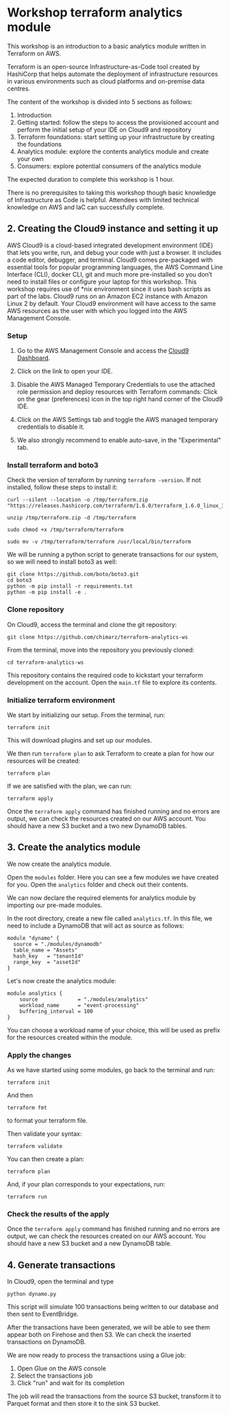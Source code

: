 # Workshop terraform analytics module
This workshop is an introduction to a basic analytics module written in Terraform on AWS.

Terraform is an open-source Infrastructure-as-Code tool created by HashiCorp that helps automate the deployment of infrastructure resources in various environments such as cloud platforms and on-premise data centres.

The content of the workshop is divided into 5 sections as follows:
1. Introduction
2. Getting started: follow the steps to access the provisioned account and perform the initial setup of your IDE on Cloud9 and repository
3. Terraform foundations: start setting up your infrastructure by creating the foundations
4. Analytics module: explore the contents analytics module and create your own
5. Consumers: explore potential consumers of the analytics module

The expected duration to complete this workshop is 1 hour. 

There is no prerequisites to taking this workshop though basic knowledge of Infrastructure as Code is helpful. Attendees with limited technical knowledge on AWS and IaC can successfully complete.

## 2. Creating the Cloud9 instance and setting it up

AWS Cloud9 is a cloud-based integrated development environment (IDE) that lets you write, run, and debug your code with just a browser. It includes a code editor, debugger, and terminal. Cloud9 comes pre-packaged with essential tools for popular programming languages, the AWS Command Line Interface (CLI), docker CLI, git and much more pre-installed so you don’t need to install files or configure your laptop for this workshop. This workshop requires use of *nix environment since it uses bash scripts as part of the labs. Cloud9 runs on an Amazon EC2 instance with Amazon Linux 2 by default. Your Cloud9 environment will have access to the same AWS resources as the user with which you logged into the AWS Management Console.

### Setup

1. Go to the AWS Management Console and access the [Cloud9 Dashboard](https://console.aws.amazon.com/cloud9control/home/).

2. Click on the link to open your IDE. 

3. Disable the AWS Managed Temporary Credentials to use the attached role permission and deploy resources with Terraform commands: Click on the gear (preferences) icon in the top right hand corner of the Cloud9 IDE.

4. Click on the AWS Settings tab and toggle the AWS managed temporary credentials to disable it.

5. We also strongly recommend to enable auto-save, in the "Experimental" tab.

### Install terraform and boto3
Check the version of terraform by running `terraform -version`. If not installed, follow these steps to install it:

```
curl --silent --location -o /tmp/terraform.zip "https://releases.hashicorp.com/terraform/1.6.0/terraform_1.6.0_linux_386.zip"

unzip /tmp/terraform.zip -d /tmp/terraform

sudo chmod +x /tmp/terraform/terraform

sudo mv -v /tmp/terraform/terraform /usr/local/bin/terraform
```

We will be running a python script to generate transactions for our system, so we will need to install boto3 as well:
```
git clone https://github.com/boto/boto3.git
cd boto3
python -m pip install -r requirements.txt
python -m pip install -e .
```
### Clone repository
On Cloud9, access the terminal and clone the git repository:

```
git clone https://github.com/chimarz/terraform-analytics-ws
```

From the terminal, move into the repository you previously cloned:
```
cd terraform-analytics-ws
```

This repository contains the required code to kickstart your terraform development on the account. Open the `main.tf` file to explore its contents. 


### Initialize terraform environment
We start by initializing our setup. From the terminal, run:
```
terraform init
```
This will download plugins and set up our modules. 


We then run `terraform plan` to ask Terraform to create a plan for how our resources will be created:
```
terraform plan
```

If we are satisfied with the plan, we can run:
```
terraform apply
```

Once the `terraform apply` command has finished running and no errors are output, we can check the resources created on our AWS account.
You should have a new S3 bucket and a two new DynamoDB tables.

## 3. Create the analytics module

We now create the analytics module.

Open the `modules` folder. Here you can see a few modules we have created for you. Open the `analytics` folder and check out their contents. 

We can now declare the required elements for analytics module by importing our pre-made modules.

In the root directory, create a new file called `analytics.tf`. In this file, we need to include a DynamoDB that will act as source as follows:

```
module "dynamo" {
  source = "./modules/dynamodb"
  table_name = "Assets"
  hash_key   = "tenantId"
  range_key  = "assetId"
}
```

Let's now create the analytics module:

```
module analytics {
    source             = "./modules/analytics"
    workload_name      = "event-processing"
    buffering_interval = 100
}
```

You can choose a workload name of your choice, this will be used as prefix for the resources created within the module. 

### Apply the changes
As we have started using some modules, go back to the terminal and run:
```
terraform init
```
And then
```
terraform fmt
```
to format your terraform file. 

Then validate your syntax:
```
terraform validate
```

You can then create a plan:
```
terraform plan
```

And, if your plan corresponds to your expectations, run:
```
terraform run
```


### Check the results of the apply

Once the `terraform apply` command has finished running and no errors are output, we can check the resources created on our AWS account.
You should have a new S3 bucket and a new DynamoDB table. 


## 4. Generate transactions

In Cloud9, open the terminal and type
```
python dynamo.py
```
 This script will simulate 100 transactions being written to our database and then sent to EventBridge. 

 After the transactions have been generated, we will be able to see them appear both on Firehose and then S3. We can check the inserted transactions on DynamoDB.

 We are now ready to process the transactions using a Glue job:

 1. Open Glue on the AWS console
 2. Select the transactions job
 3. Click "run" and wait for its completion

 The job will read the transactions from the source S3 bucket, transform it to Parquet format and then store it to the sink S3 bucket. 